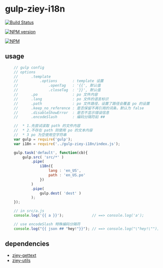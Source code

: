 # gulp-ziey-i18n

[![Build Status](https://travis-ci.org/zemzheng/gulp-ziey-i18n.svg?branch=master)](https://travis-ci.org/zemzheng/gulp-ziey-i18n)

[![NPM version](https://img.shields.io/npm/v/gulp-ziey-i18n.svg)](https://nodei.co/npm/gulp-ziey-i18n)

[![NPM](https://nodei.co/npm/gulp-ziey-i18n.png)](https://nodei.co/npm/gulp-ziey-i18n/)

## usage

```javascript
    // gulp config
    // options
    //      .template    
    //          .options       : template 设置
    //              .openTag   : '{{', 默认值
    //              .closeTag  : '}}', 默认值
    //      .po                : po 文件内容
    //      .lang              : po 文件的语言标识
    //      .path              : po 文件路径，设置了路径会覆盖 po 的设置
    //      .keep_no_reference : 是否保留不再引用的词条，默认为 false
    //      .disableShowError  : 是否不显示错误信息
    //      .encodeSlash       : 编码分隔符如 ##

    //  * 1.先尝试读取 path 的文件内容
    //  * 2.不存在 path 则使用 po 的文本内容
    //  * 3 po 为空使用空字符串
    var gulp = require('gulp');
    var i18n = require('../gulp-ziey-i18n/index.js');

    gulp.task('default', function(cb){
        gulp.src( 'src/*' )
            .pipe( 
                i18n({
                    lang : 'en_US',
                    path : 'en_US.po'
                })
            )
            .pipe(
                gulp.dest( 'dest' ) 
            );
    });

    // in src/a.js
    console.log('{{ a }}');             // ==> console.log('a');

    // use encodeSlash 特殊编码分隔符
    console.log("{{ json ## "hey!"}}"); // ==> console.log("\"hey!\"");
```

## dependencies

* [ziey-gettext](https://github.com/zemzheng/ziey-gettext)
* [ziey-utils](https://github.com/zemzheng/ziey-gettext)
